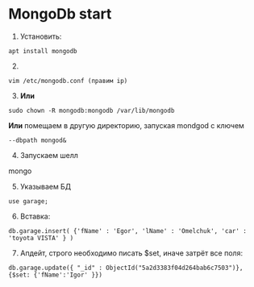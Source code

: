 # MongoDb start
   1. Установить:    
   
   ```apt install mongodb```
   
   2. 
   
   ```vim /etc/mongodb.conf (правим ip)```
   
   3. **Или**  
   
 ```sudo chown -R mongodb:mongodb /var/lib/mongodb```  
 
**Или** помещаем в другую директорию, запуская mondgod с ключем   

```--dbpath mongod&```

   4. Запускаем шелл
   
mongo

   5. Указываем БД
   
```use garage;```

   6. Вставка:  
   
```db.garage.insert( {'fName' : 'Egor', 'lName' : 'Omelchuk', 'car' : 'toyota VISTA' } )```

   7. Апдейт, строго необходимо писать $set, иначе затрёт все поля:  
   
```db.garage.update({ "_id" : ObjectId("5a2d3383f04d264bab6c7503")}, {$set: {'fName':'Igor' }})```


